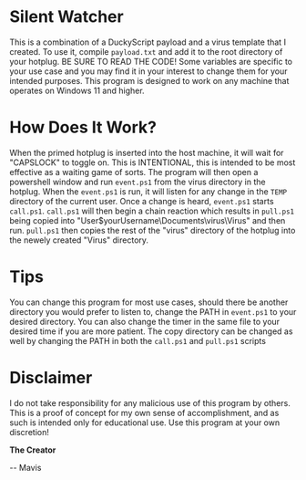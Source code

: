 # Silent Watcher

This is a combination of a DuckyScript payload and a virus template that I created.
To use it, compile `payload.txt` and add it to the root directory of your hotplug. BE SURE TO READ THE CODE!
Some variables are specific to your use case and you may find it in your interest to change them for your intended purposes.
This program is designed to work on any machine that operates on Windows 11 and higher.

# How Does It Work?

When the primed hotplug is inserted into the host machine, it will wait for "CAPSLOCK" to toggle on. This is INTENTIONAL, this is intended to be most effective as a waiting game of sorts. The program will then open a powershell window and run `event.ps1` from the virus directory in the hotplug.
When the `event.ps1` is run, it will listen for any change in the `TEMP` directory of the current user. Once a change is heard, `event.ps1` starts `call.ps1`.
`call.ps1` will then begin a chain reaction which results in `pull.ps1` being copied into "User\$yourUsername\Documents\virus\Virus" and then run.
`pull.ps1` then copies the rest of the "virus" directory of the hotplug into the newely created "Virus" directory.

# Tips

You can change this program for most use cases, should there be another directory you would prefer to listen to, change the PATH in `event.ps1` to your desired directory.
You can also change the timer in the same file to your desired time if you are more patient.
The copy directory can be changed as well by changing the PATH in both the `call.ps1` and `pull.ps1` scripts

# Disclaimer

I do not take responsibility for any malicious use of this program by others. This is a proof of concept for my own sense of accomplishment, and as such is intended only for educational use. Use this program at your own discretion!

   **The Creator**
   
   -- Mavis
